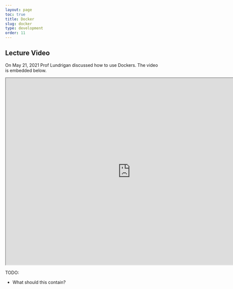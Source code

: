 ```yaml
---
layout: page
toc: true
title: Docker
slug: docker
type: development
order: 11
---
```


## Lecture Video
On May 21, 2021 Prof Lundrigan discussed how to use Dockers. The video is embedded below. 

<iframe width="800" height="600" src="https://www.youtube.com/embed/RP3QTEr58_Q"> </iframe>

TODO: 
- What should this contain?